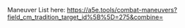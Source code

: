 Maneuver List here: https://a5e.tools/combat-maneuvers?field_cm_tradition_target_id%5B%5D=275&combine=